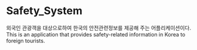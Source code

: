 # Safety_System
외국인 관광객을 대상으로하여 한국의 안전관련정보를 제공해 주는 어플리케이션이다. This is an application that provides safety-related information in Korea to foreign tourists.

